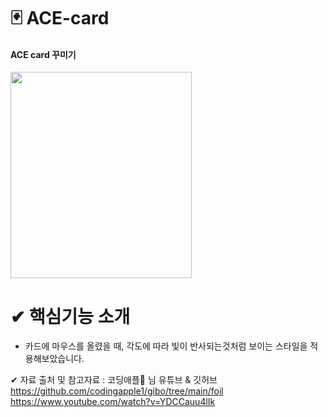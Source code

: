 # 🃏 ACE-card
#### ACE card 꾸미기 
<img src="https://github.com/user-attachments/assets/b5757944-6f6a-41c8-9558-e6aefde13a3b" width="290" height="330"/></br>

# ✔ 핵심기능 소개
* 카드에 마우스를 올렸을 때, 각도에 따라 빛이 반사되는것처럼 보이는 스타일을 적용해보았습니다. 




✔ 자료 출처 및 참고자료 : 코딩애플🍎 님 유튜브 & 깃허브
https://github.com/codingapple1/gibo/tree/main/foil
https://www.youtube.com/watch?v=YDCCauu4lIk
